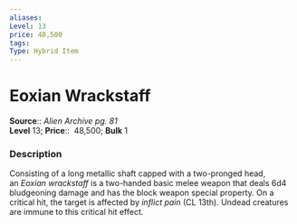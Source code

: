 ```yaml
---
aliases: 
Level: 13 
price: 48,500
tags: 
Type: Hybrid Item
---
```


# Eoxian Wrackstaff

**Source**:: _Alien Archive pg. 81_  
**Level** 13;
**Price**::  48,500; **Bulk** 1

### Description

Consisting of a long metallic shaft capped with a two-pronged head, an _Eoxian wrackstaff_ is a two-handed basic melee weapon that deals 6d4 bludgeoning damage and has the block weapon special property. On a critical hit, the target is affected by _inflict pain_ (CL 13th). Undead creatures are immune to this critical hit effect.
